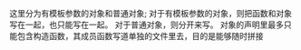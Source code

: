 这里分为有模板参数的对象和普通对象;
对于有模板参数的对象，则把函数和对象写在一起，也只能写在一起。
对于普通对象，则分开来写。
对象的声明里最多只能包含构造函数，其成员函数写道单独的文件里去，目的是能够随时拼接
